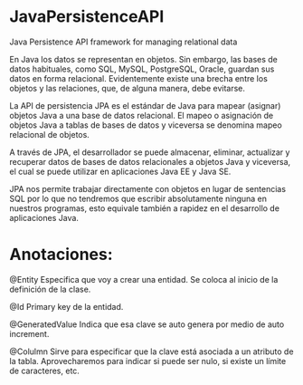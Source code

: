 # JavaPersistenceAPI
Java Persistence API framework for managing relational data

En Java los datos se representan en objetos. Sin embargo, las bases de datos habituales, como SQL, MySQL, PostgreSQL, Oracle, guardan sus datos en forma relacional. Evidentemente existe una brecha entre los objetos y las relaciones, que, de alguna manera, debe evitarse.

La API de persistencia JPA es el estándar de Java para mapear (asignar) objetos Java a una base de datos relacional. El mapeo o asignación de objetos Java a tablas de bases de datos y viceversa se denomina mapeo relacional de objetos.

A través de JPA, el desarrollador se puede almacenar, eliminar, actualizar y recuperar datos de bases de datos relacionales a objetos Java y viceversa, el cual se puede utilizar en aplicaciones Java EE y Java SE.

JPA nos permite trabajar directamente con objetos en lugar de sentencias SQL por lo que no tendremos que escribir absolutamente ninguna en nuestros programas, esto equivale también a rapidez en el desarrollo de aplicaciones Java.

# Anotaciones:

@Entity Especifica que voy a crear una entidad. Se coloca al inicio de la definición de la clase.

@Id Primary key de la entidad.

@GeneratedValue  Indica que esa clave se auto genera por medio de auto increment.

@Colulmn Sirve para especificar que la clave está asociada a un atributo de la tabla. Aprovecharemos para indicar si  puede ser nulo, si existe un límite de caracteres, etc.


